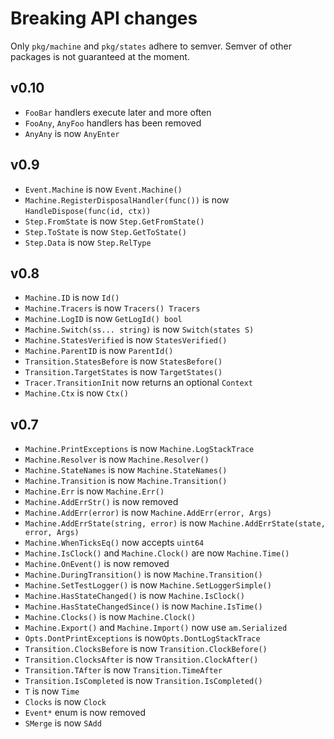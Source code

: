 # Breaking API changes

Only `pkg/machine` and `pkg/states` adhere to semver. Semver of other packages is not guaranteed at the moment.

## v0.10

- `FooBar` handlers execute later and more often
- `FooAny`, `AnyFoo` handlers has been removed
- `AnyAny` is now `AnyEnter`

## v0.9

- `Event.Machine` is now `Event.Machine()`
- `Machine.RegisterDisposalHandler(func())` is now `HandleDispose(func(id, ctx))`
- `Step.FromState` is now `Step.GetFromState()`
- `Step.ToState` is now `Step.GetToState()`
- `Step.Data` is now `Step.RelType`

## v0.8

- `Machine.ID` is now `Id()`
- `Machine.Tracers` is now `Tracers() Tracers`
- `Machine.LogID` is now `GetLogId() bool`
- `Machine.Switch(ss... string)` is now `Switch(states S)`
- `Machine.StatesVerified` is now `StatesVerified()`
- `Machine.ParentID` is now `ParentId()`
- `Transition.StatesBefore` is now `StatesBefore()`
- `Transition.TargetStates` is now `TargetStates()`
- `Tracer.TransitionInit` now returns an optional `Context`
- `Machine.Ctx` is now `Ctx()`

## v0.7

- `Machine.PrintExceptions` is now `Machine.LogStackTrace`
- `Machine.Resolver` is now `Machine.Resolver()`
- `Machine.StateNames` is now `Machine.StateNames()`
- `Machine.Transition` is now `Machine.Transition()`
- `Machine.Err` is now `Machine.Err()`
- `Machine.AddErrStr()` is now removed
- `Machine.AddErr(error)` is now `Machine.AddErr(error, Args)`
- `Machine.AddErrState(string, error)` is now `Machine.AddErrState(state, error, Args)`
- `Machine.WhenTicksEq()` now accepts `uint64`
- `Machine.IsClock()` and `Machine.Clock()` are now `Machine.Time()`
- `Machine.OnEvent()` is now removed
- `Machine.DuringTransition()` is now `Machine.Transition()`
- `Machine.SetTestLogger()` is now `Machine.SetLoggerSimple()`
- `Machine.HasStateChanged()` is now `Machine.IsClock()`
- `Machine.HasStateChangedSince()` is now `Machine.IsTime()`
- `Machine.Clocks()` is now `Machine.Clock()`
- `Machine.Export()` and `Machine.Import()` now use `am.Serialized`
- `Opts.DontPrintExceptions` is now`Opts.DontLogStackTrace`
- `Transition.ClocksBefore` is now `Transition.ClockBefore()`
- `Transition.ClocksAfter` is now `Transition.ClockAfter()`
- `Transition.TAfter` is now `Transition.TimeAfter`
- `Transition.IsCompleted` is now `Transition.IsCompleted()`
- `T` is now `Time`
- `Clocks` is now `Clock`
- `Event*` enum is now removed
- `SMerge` is now `SAdd`
